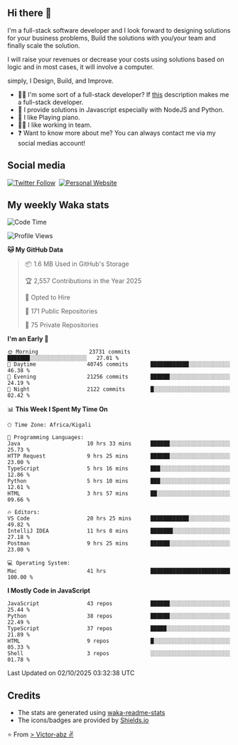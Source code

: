 ## Hi there 👋
I'm a full-stack software developer and I look forward to designing solutions for your business problems, Build the solutions with you/your team and finally scale the solution.

I will raise your revenues or decrease your costs using solutions based on logic and in most cases, it will involve a computer.

simply, I Design, Build, and Improve.

- 👨‍💻 I'm some sort of a full-stack developer? If [this](https://www.w3schools.com/whatis/whatis_fullstack.asp) description makes me a full-stack developer.
- 🌱 I provide solutions in Javascript especially with NodeJS and Python. 
- 🎹 I like Playing piano.
- 👯‍♀️ I like working in team.
- ❓ Want to know more about me? You can always contact me via my social medias account!

## Social media
[![Twitter Follow](https://img.shields.io/twitter/follow/vicky_abz?color=%231DA1F2&label=Twitter&style=for-the-badge&logo=twitter&logoColor=ffffff)](https://twitter.com/vicky_abz)
‎‎ [![Personal Website](https://img.shields.io/static/v1?label=visit&message=victor-abz.com&color=%235F021F&style=for-the-badge)](https://victor-abz.com/)

## My weekly Waka stats
<!--START_SECTION:waka-->
![Code Time](http://img.shields.io/badge/Code%20Time-2%2C115%20hrs%206%20mins-blue)

![Profile Views](http://img.shields.io/badge/Profile%20Views-0-blue)

**🐱 My GitHub Data** 

> 📦 1.6 MB Used in GitHub's Storage 
 > 
> 🏆 2,557 Contributions in the Year 2025
 > 
> 💼 Opted to Hire
 > 
> 📜 171 Public Repositories 
 > 
> 🔑 75 Private Repositories 
 > 
**I'm an Early 🐤** 

```text
🌞 Morning                23731 commits       ███████░░░░░░░░░░░░░░░░░░   27.01 % 
🌆 Daytime                40745 commits       ████████████░░░░░░░░░░░░░   46.38 % 
🌃 Evening                21256 commits       ██████░░░░░░░░░░░░░░░░░░░   24.19 % 
🌙 Night                  2122 commits        █░░░░░░░░░░░░░░░░░░░░░░░░   02.42 % 
```


📊 **This Week I Spent My Time On** 

```text
🕑︎ Time Zone: Africa/Kigali

💬 Programming Languages: 
Java                     10 hrs 33 mins      ██████░░░░░░░░░░░░░░░░░░░   25.73 % 
HTTP Request             9 hrs 25 mins       ██████░░░░░░░░░░░░░░░░░░░   23.00 % 
TypeScript               5 hrs 16 mins       ███░░░░░░░░░░░░░░░░░░░░░░   12.86 % 
Python                   5 hrs 10 mins       ███░░░░░░░░░░░░░░░░░░░░░░   12.61 % 
HTML                     3 hrs 57 mins       ██░░░░░░░░░░░░░░░░░░░░░░░   09.66 % 

🔥 Editors: 
VS Code                  20 hrs 25 mins      ████████████░░░░░░░░░░░░░   49.82 % 
IntelliJ IDEA            11 hrs 8 mins       ███████░░░░░░░░░░░░░░░░░░   27.18 % 
Postman                  9 hrs 25 mins       ██████░░░░░░░░░░░░░░░░░░░   23.00 % 

💻 Operating System: 
Mac                      41 hrs              █████████████████████████   100.00 % 
```

**I Mostly Code in JavaScript** 

```text
JavaScript               43 repos            ██████░░░░░░░░░░░░░░░░░░░   25.44 % 
Python                   38 repos            ██████░░░░░░░░░░░░░░░░░░░   22.49 % 
TypeScript               37 repos            █████░░░░░░░░░░░░░░░░░░░░   21.89 % 
HTML                     9 repos             █░░░░░░░░░░░░░░░░░░░░░░░░   05.33 % 
Shell                    3 repos             ░░░░░░░░░░░░░░░░░░░░░░░░░   01.78 % 
```




 Last Updated on 02/10/2025 03:32:38 UTC
<!--END_SECTION:waka-->

## Credits
- The stats are generated using [waka-readme-stats](https://github.com/anmol098/waka-readme-stats)
- The icons/badges are provided by [Shields.io](https://shields.io/)

⭐️ From [> Victor-abz ✌](https://victor-abz.com/)
